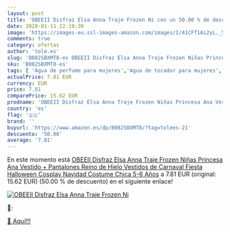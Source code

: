 ```yaml
---
layout: post
title: 'OBEEII Disfraz Elsa Anna Traje Frozen Ni con un 50.00 % de descuento'
date: 2020-01-11 22:19:30
image: 'https://images-eu.ssl-images-amazon.com/images/I/41CFf1Ai2yL._SL400_.jpg'
comments: true
category: ofertas
author: 'tole.es'
slug: 'B082SBXMT8-es OBEEII Disfraz Elsa Anna Traje Frozen Niñas Princesa Ana...'
sku: 'B082SBXMT8-es'
tags: [ 'Agua de perfume para mujeres','Agua de tocador para mujeres','Almacenaje de adornos festivos','Almacenamiento y organización','Belleza','Fragancias para mujeres','Hogar y cocina','Juguetes','Juguetes electrónicos','Juguetes y juegos','Perfumes y fragancias','Productos para el cuidado de la piel','Sets y juegos para el cuidado de la piel','Videojuegos para niños','navidad', ]
actualPrice: 7.81 EUR
currency: EUR
price: 7.81
comparePrice: 15.62 EUR
prodname: 'OBEEII Disfraz Elsa Anna Traje Frozen Niñas Princesa Ana Vestido + Pantalones Reino de Hielo Vestidos de Carnaval Fiesta Halloween Cosplay Navidad Costume Chica 5-6 Años'
country: 'es'
flag: '🇪🇸'
brand: ''
buyurl: 'https://www.amazon.es/dp/B082SBXMT8/?tag=tolees-21'
descuento: '50.00'
average: '7.81'
---
```


En este momento está [OBEEII Disfraz Elsa Anna Traje Frozen Niñas Princesa Ana Vestido + Pantalones Reino de Hielo Vestidos de Carnaval Fiesta Halloween Cosplay Navidad Costume Chica 5-6 Años](https://www.amazon.es/dp/B082SBXMT8/?tag=tolees-21) a 7.81 EUR (original: 15.62 EUR) (50.00 %  de descuento) en el siguiente enlace!

[![OBEEII Disfraz Elsa Anna Traje Frozen Ni](https://images-eu.ssl-images-amazon.com/images/I/41CFf1Ai2yL._SL400_.jpg)](https://www.amazon.es/dp/B082SBXMT8/?tag=tolees-21)

🔎:


[🛒 Aquí!!!](https://www.amazon.es/dp/B082SBXMT8/?tag=tolees-21)
